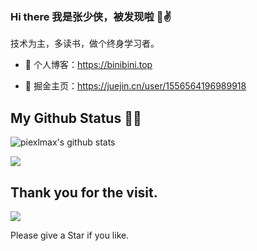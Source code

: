 ### Hi there 我是张少侠，被发现啦 👋✌️


技术为主，多读书，做个终身学习者。

- 🍓 个人博客：https://binibini.top

- 🍓 掘金主页：https://juejin.cn/user/1556564196989918

## My Github Status 👨‍💻‍

![piexlmax's github stats](https://github-readme-stats.vercel.app/api?username=zhxqc&show_icons=true&theme=radical)


![](https://activity-graph.herokuapp.com/graph?username=zhxqc&theme=react-dark)

## Thank you for the visit.

![](http://profile-counter.glitch.me/zhxqc/count.svg)

Please give a Star if you like.
